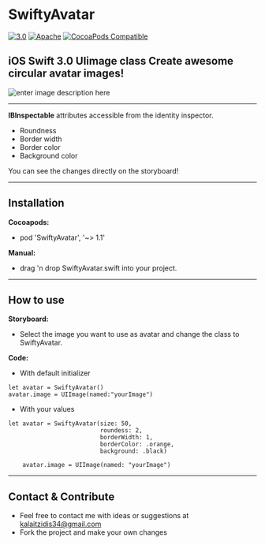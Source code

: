 SwiftyAvatar
===================

[![3.0](https://img.shields.io/badge/Swift%203--brightgreen.svg)](https://developer.apple.com/swift/)
[![Apache](https://img.shields.io/hexpm/l/plug.svg)](http://www.apache.org/licenses/LICENSE-2.0)
[![CocoaPods Compatible](https://img.shields.io/badge/Pod-1.0-blue.svg)](https://img.shields.io/badge/Pod-1.0-blue.svg)

iOS **Swift 3.0** UIimage class
Create awesome circular avatar images!
--------------------------------------
![enter image description here](http://i.imgur.com/bZFMGGj.png)

----------
**IBInspectable** attributes accessible from the identity inspector. 

- Roundness
- Border width
- Border color
- Background color

You can see the changes directly on the storyboard!

----------


Installation
-------------

**Cocoapods:**

- pod 'SwiftyAvatar', '~> 1.1'

**Manual:**

- drag 'n drop SwiftyAvatar.swift into your project.

----------

How to use
-------------

**Storyboard:** 

- Select the image you want to use as avatar and change the class to SwiftyAvatar.

**Code:**
- With default initializer
```
let avatar = SwiftyAvatar()
avatar.image = UIImage(named:"yourImage")
```

- With your values
```
let avatar = SwiftyAvatar(size: 50, 
                          roundess: 2, 
                          borderWidth: 1, 
                          borderColor: .orange, 
                          background: .black)
                          
    avatar.image = UIImage(named: "yourImage")
```


----------

Contact & Contribute
-------------

- Feel free to contact me with ideas or suggestions at kalaitzidis34@gmail.com
- Fork the project and make your own changes


